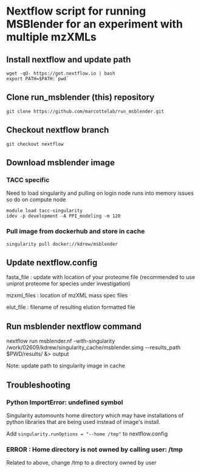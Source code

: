 # Nextflow script for running MSBlender for an experiment with multiple mzXMLs

## Install nextflow and update path
```
wget -qO- https://get.nextflow.io | bash
export PATH=$PATH:`pwd`
```

## Clone run_msblender (this) repository
```
git clone https://github.com/marcottelab/run_msblender.git
```

## Checkout nextflow branch
```
git checkout nextflow
```

## Download msblender image
### TACC specific

Need to load singularity and pulling on login node runs into memory issues so do on compute node

```
module load tacc-singularity
idev -p development -A PPI_modeling -m 120
```

### Pull image from dockerhub and store in cache
```
singularity pull docker://kdrew/msblender
```

## Update nextflow.config

fasta_file : update with location of your proteome file (recommended to use uniprot proteome for species under investigation)

mzxml_files : location of mzXML mass spec files

elut_file : filename of resulting elution formatted file

## Run msblender nextflow command
nextflow run msblender.nf -with-singularity /work/02609/kdrew/singularity_cache/msblender.simg --results_path $PWD/results/ &> output

Note: update path to singularity image in cache


## Troubleshooting

### Python ImportError: undefined symbol 
Singularity automounts home directory which may have installations of python libraries that are being used instead of image's install. 

Add ```singularity.runOptions = "--home /tmp"``` to nextflow.config

### ERROR  : Home directory is not owned by calling user: /tmp
Related to above, change /tmp to a directory owned by user


